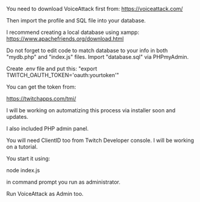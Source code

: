 You need to download VoiceAttack first from:
https://voiceattack.com/

Then import the profile and SQL file into your database.

I recommend creating a local database using xampp:
https://www.apachefriends.org/download.html

Do not forget to edit code to match database to your info in both "mydb.php" and "index.js" files.
Import "database.sql" via PHPmyAdmin.

Create .env file and put this:
"export TWITCH_OAUTH_TOKEN='oauth:yourtoken'"

You can get the token from:

https://twitchapps.com/tmi/

I will be working on automatizing this process via installer soon and updates.

I also included PHP admin panel.

You will need ClientID too from Twitch Developer console.
I will be working on a tutorial.

You start it using:

node index.js

in command prompt you run as administrator.

Run VoiceAttack as Admin too.